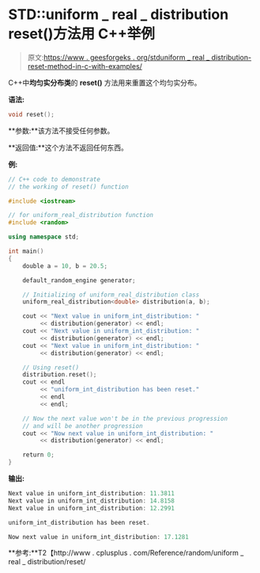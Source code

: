 # STD::uniform _ real _ distribution reset()方法用 C++举例

> 原文:[https://www . geesforgeks . org/stduniform _ real _ distribution-reset-method-in-c-with-examples/](https://www.geeksforgeeks.org/stduniform_real_distribution-reset-method-in-c-with-examples/)

C++中**均匀实分布类**的 **reset()** 方法用来重置这个均匀实分布。

**语法:**

```cpp
void reset();

```

**参数:**该方法不接受任何参数。

**返回值:**这个方法不返回任何东西。

**例:**

```cpp
// C++ code to demonstrate
// the working of reset() function

#include <iostream>

// for uniform_real_distribution function
#include <random>

using namespace std;

int main()
{
    double a = 10, b = 20.5;

    default_random_engine generator;

    // Initializing of uniform_real_distribution class
    uniform_real_distribution<double> distribution(a, b);

    cout << "Next value in uniform_int_distribution: "
         << distribution(generator) << endl;
    cout << "Next value in uniform_int_distribution: "
         << distribution(generator) << endl;
    cout << "Next value in uniform_int_distribution: "
         << distribution(generator) << endl;

    // Using reset()
    distribution.reset();
    cout << endl
         << "uniform_int_distribution has been reset."
         << endl
         << endl;

    // Now the next value won't be in the previous progression
    // and will be another progression
    cout << "Now next value in uniform_int_distribution: "
         << distribution(generator) << endl;

    return 0;
}
```

**输出:**

```cpp
Next value in uniform_int_distribution: 11.3811
Next value in uniform_int_distribution: 14.8158
Next value in uniform_int_distribution: 12.2991

uniform_int_distribution has been reset.

Now next value in uniform_int_distribution: 17.1281

```

**参考:**T2【http://www . cplusplus . com/Reference/random/uniform _ real _ distribution/reset/